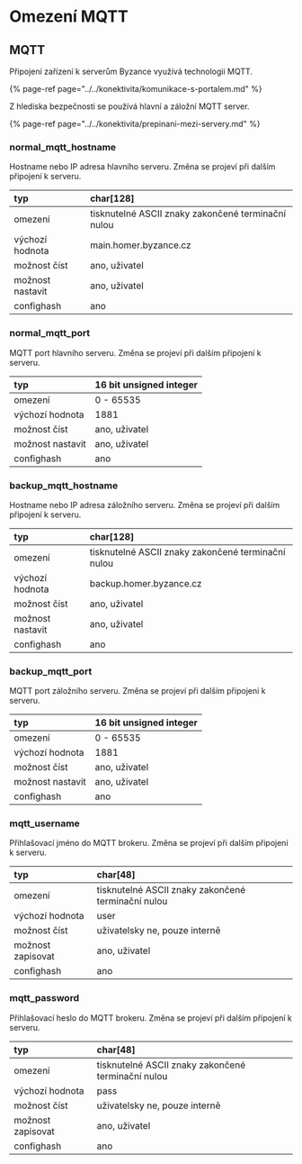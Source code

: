 # Omezení MQTT

## MQTT

Připojení zařízení k serverům Byzance využívá technologii MQTT.

{% page-ref page="../../konektivita/komunikace-s-portalem.md" %}

Z hlediska bezpečnosti se používá hlavní a záložní MQTT server.

{% page-ref page="../../konektivita/prepinani-mezi-servery.md" %}

### **normal\_mqtt\_hostname**

Hostname nebo IP adresa hlavního serveru. Změna se projeví při dalším připojení k serveru.

| typ | char\[128\] |
| :--- | :--- |
| omezení | tisknutelné ASCII znaky zakončené terminační nulou |
| výchozí hodnota | main.homer.byzance.cz |
| možnost číst | ano, uživatel |
| možnost nastavit | ano, uživatel |
| confighash | ano |

### **normal\_mqtt\_port**

MQTT port hlavního serveru. Změna se projeví při dalším připojení k serveru.

| typ | 16 bit unsigned integer |
| :--- | :--- |
| omezení | 0 - 65535 |
| výchozí hodnota | 1881 |
| možnost číst | ano, uživatel |
| možnost nastavit | ano, uživatel |
| confighash | ano |

### **backup\_mqtt\_hostname**

Hostname nebo IP adresa záložního serveru. Změna se projeví při dalším připojení k serveru.

| typ | char\[128\] |
| :--- | :--- |
| omezení | tisknutelné ASCII znaky zakončené terminační nulou |
| výchozí hodnota | backup.homer.byzance.cz |
| možnost číst | ano, uživatel |
| možnost nastavit | ano, uživatel |
| confighash | ano |

### **backup\_mqtt\_port**

MQTT port záložního serveru. Změna se projeví při dalším připojení k serveru.

| typ | 16 bit unsigned integer |
| :--- | :--- |
| omezení | 0 - 65535 |
| výchozí hodnota | 1881 |
| možnost číst | ano, uživatel |
| možnost nastavit | ano, uživatel |
| confighash | ano |

### **mqtt\_username**

Přihlašovací jméno do MQTT brokeru. Změna se projeví při dalším připojení k serveru.

| typ | char\[48\] |
| :--- | :--- |
| omezení | tisknutelné ASCII znaky zakončené terminační nulou |
| výchozí hodnota | user |
| možnost číst | uživatelsky ne, pouze interně |
| možnost zapisovat | ano, uživatel |
| confighash | ano |

### **mqtt\_password**

Přihlašovací heslo do MQTT brokeru. Změna se projeví při dalším připojení k serveru.

| typ | char\[48\] |
| :--- | :--- |
| omezení | tisknutelné ASCII znaky zakončené terminační nulou |
| výchozí hodnota | pass |
| možnost číst | uživatelsky ne, pouze interně |
| možnost zapisovat | ano, uživatel |
| confighash | ano |

